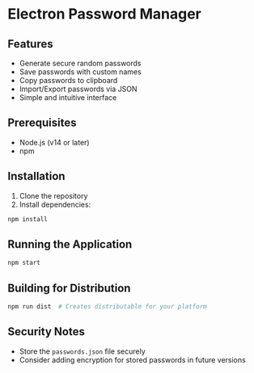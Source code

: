 # Electron Password Manager

## Features
- Generate secure random passwords
- Save passwords with custom names
- Copy passwords to clipboard
- Import/Export passwords via JSON
- Simple and intuitive interface

## Prerequisites
- Node.js (v14 or later)
- npm

## Installation
1. Clone the repository
2. Install dependencies:
```bash
npm install
```

## Running the Application
```bash
npm start
```

## Building for Distribution
```bash
npm run dist  # Creates distributable for your platform
```

## Security Notes
- Store the `passwords.json` file securely
- Consider adding encryption for stored passwords in future versions

